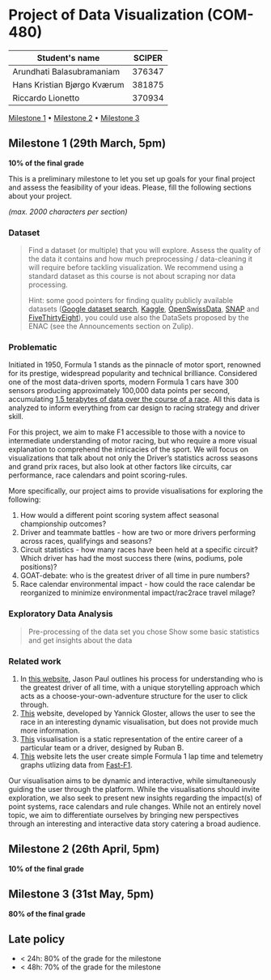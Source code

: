 # Project of Data Visualization (COM-480)

| Student's name | SCIPER |
| -------------- | ------ |
|Arundhati Balasubramaniam |376347|
| Hans Kristian Bjørgo Kværum|381875|
| Riccardo Lionetto|370934|

[Milestone 1](#milestone-1) • [Milestone 2](#milestone-2) • [Milestone 3](#milestone-3)

## Milestone 1 (29th March, 5pm)

**10% of the final grade**

This is a preliminary milestone to let you set up goals for your final project and assess the feasibility of your ideas.
Please, fill the following sections about your project.

*(max. 2000 characters per section)*

### Dataset

> Find a dataset (or multiple) that you will explore. Assess the quality of the data it contains and how much preprocessing / data-cleaning it will require before tackling visualization. We recommend using a standard dataset as this course is not about scraping nor data processing.
>
> Hint: some good pointers for finding quality publicly available datasets ([Google dataset search](https://datasetsearch.research.google.com/), [Kaggle](https://www.kaggle.com/datasets), [OpenSwissData](https://opendata.swiss/en/), [SNAP](https://snap.stanford.edu/data/) and [FiveThirtyEight](https://data.fivethirtyeight.com/)), you could use also the DataSets proposed by the ENAC (see the Announcements section on Zulip).

### Problematic

Initiated in 1950, Formula 1 stands as the pinnacle of motor sport, renowned for its prestige, widespread popularity and technical brilliance. Considered one of the most data-driven sports, modern Formula 1 cars have 300 sensors producing approximately 100,000 data points per second, accumulating [1.5 terabytes of data over the course of a race](https://www.forbes.com/sites/joelshapiro/2023/01/26/data-driven-at-200-mph-how-analytics-transforms-formula-one-racing/?sh=6f330cc639db). All this data is analyzed to inform everything from car design to racing strategy and driver skill.

For this project, we aim to make F1 accessible to those with a novice to intermediate understanding of motor racing, but who require a more visual explanation to comprehend the intricacies of the sport. We will focus on visualizations that talk about not only the Driver’s statistics across seasons and grand prix races, but also look at other factors like circuits, car performance, race calendars and point scoring-rules.

More specifically, our project aims to provide visualisations for exploring the following:
1. How would a different point scoring system affect seasonal championship outcomes? 
2. Driver and teammate battles - how are two or more drivers performing across races, qualifyings and seasons?
3. Circuit statistics - how many races have been held at a specific circuit? Which driver has had the most success there (wins, podiums, pole positions)?
5. GOAT-debate: who is the greatest driver of all time in pure numbers?
6. Race calendar environmental impact - how could the race calendar be reorganized to minimize environmental impact/rac2race travel milage? 

### Exploratory Data Analysis

> Pre-processing of the data set you chose
> Show some basic statistics and get insights about the data

### Related work
1. In [this website](https://jasonjpaul.squarespace.com/formula-1-data-vis), Jason Paul outlines his process for understanding who is the greatest driver of all time, with a unique storytelling approach which acts as a choose-your-own-adventure structure for the user to click through.
2. [This](https://f1-visualization.vercel.app) website, developed by Yannick Gloster, allows the user to see the race in an interesting dynamic visualisation, but does not provide much more information.
3. [This](https://uxdesign.cc/visualizing-career-flows-in-sports-formula-1-3d88feca257c) visualisation is a static representation of the entire career of a particular team or a driver, designed by Ruban B.
4. [This](https://www.f1-tempo.com) website lets the user create simple Formula 1 lap time and telemetry graphs utlizing data from [Fast-F1](https://github.com/theOehrly/Fast-F1/tree/master).

Our visualisation aims to be dynamic and interactive, while simultaneously guiding the user through the platform. While the visualisations should invite exploration, we also seek to present new insights regarding the impact(s) of point systems, race calendars and rule changes. While not an entirely novel topic, we aim to differentiate ourselves by bringing new perspectives through an interesting and interactive data story catering a broad audience.

## Milestone 2 (26th April, 5pm)

**10% of the final grade**


## Milestone 3 (31st May, 5pm)

**80% of the final grade**


## Late policy

- < 24h: 80% of the grade for the milestone
- < 48h: 70% of the grade for the milestone

